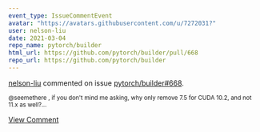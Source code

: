 ```yaml
---
event_type: IssueCommentEvent
avatar: "https://avatars.githubusercontent.com/u/7272031?"
user: nelson-liu
date: 2021-03-04
repo_name: pytorch/builder
html_url: https://github.com/pytorch/builder/pull/668
repo_url: https://github.com/pytorch/builder
---
```


<a href='https://github.com/nelson-liu' target='_blank'>nelson-liu</a> commented on issue <a href='https://github.com/pytorch/builder/pull/668' target='_blank'>pytorch/builder#668</a>.

<small>@seemethere , if you don't mind me asking, why only remove 7.5 for CUDA 10.2, and not 11.x as well?...</small>

<a href='https://github.com/pytorch/builder/pull/668' target='_blank'>View Comment</a>